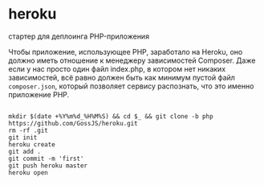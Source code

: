 # heroku
стартер для деплоинга PHP-приложения

Чтобы приложение, использующее PHP, заработало на Heroku, оно должно иметь отношение к менеджеру зависимостей Composer. Даже если у нас просто один файл index.php, в котором нет никаких зависимостей, всё равно должен быть как минимум пустой файл `composer.json`, который позволяет сервису распознать, что это именно приложение PHP.

```

mkdir $(date +%Y%m%d_%H%M%S) && cd $_ && git clone -b php https://github.com/GossJS/heroku.git
rm -rf .git
git init
heroku create
git add .
git commit -m 'first'
git push heroku master
heroku open

```
